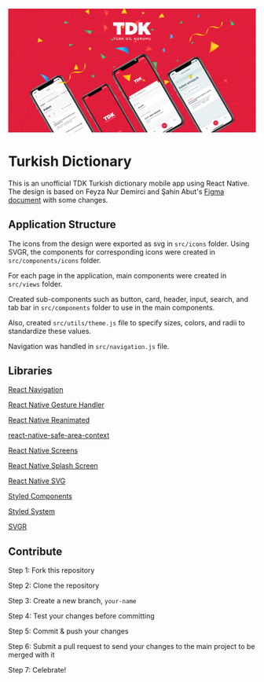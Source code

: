 ![alt text](./src/assets/app.jpg)

# Turkish Dictionary

This is an unofficial TDK Turkish dictionary mobile app using React Native. The design is based on Feyza Nur Demirci and Şahin Abut's [Figma document](https://www.figma.com/file/JqpfJNo6eEJzPpTOEi3Irt/TDK-Redesign?node-id=230%3A1801) with some changes.

## Application Structure

The icons from the design were exported as svg in `src/icons` folder. Using SVGR, the components for corresponding icons were created in `src/components/icons` folder.

For each page in the application, main components were created in `src/views` folder. 

Created sub-components such as button, card, header, input, search, and tab bar in `src/components` folder to use in the main components.

Also, created `src/utils/theme.js` file to specify sizes, colors, and radii to standardize these values.

Navigation was handled in `src/navigation.js` file. 

## Libraries

[React Navigation](https://reactnavigation.org)

[React Native Gesture Handler](https://docs.swmansion.com/react-native-gesture-handler)

[React Native Reanimated](https://docs.swmansion.com/react-native-reanimated)

[react-native-safe-area-context](https://github.com/th3rdwave/react-native-safe-area-context)

[React Native Screens](https://github.com/software-mansion/react-native-screens)

[React Native Splash Screen](https://github.com/crazycodeboy/react-native-splash-screen)

[React Native SVG](https://github.com/react-native-svg/react-native-svg)

[Styled Components](https://styled-components.com)

[Styled System](https://styled-system.com)

[SVGR](https://react-svgr.com)

## Contribute

Step 1: Fork this repository

Step 2: Clone the repository

Step 3: Create a new branch, `your-name`

Step 4: Test your changes before committing

Step 5: Commit & push your changes

Step 6: Submit a pull request to send your changes to the main project to be merged with it

Step 7: Celebrate!
